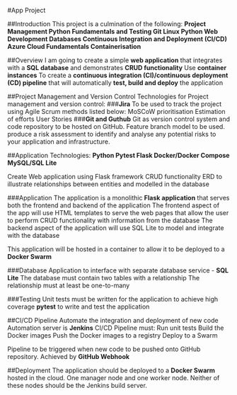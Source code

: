 #App Project

##Introduction
This project is a culmination of the following:
  **Project Management
  Python Fundamentals and Testing
  Git
  Linux
  Python Web Development
  Databases
  Continuous Integration and Deployment (CI/CD)
  Azure Cloud Fundamentals
  Containerisation**

##Overview 
I am going to create a simple **web application** that integrates with a **SQL database** and demonstrates **CRUD functionality** 
Use **container instances**
To create a **continuous integration (CI)/continuous deployment (CD) pipeline** that will automatically **test, build and deploy** the application

##Project Management and Version Control
Technologies for Project management and version control:
  ###**Jira**
  To be used to track the project using Agile Scrum methods listed below:
    MoSCoW prioritisation
    Estimation of efforts
    User Stories
  ###**Git and Guthub**
  Git as version control system and code repository to be hosted on GitHub. Feature branch model to be used.
  produce a risk assessment to identify and analyse any potential risks to your application and infrastructure.

##Application
Technologies:
  **Python
  Pytest
  Flask
  Docker/Docker Compose
  MySQL/SQL Lite**

Create Web application using Flask framework
CRUD functionality 
ERD to illustrate relationships between entities and modelled in the database

###Application
The application is a monolithic **Flask application** that serves both the frontend and backend of the application
The frontend aspect of the app will use HTML templates to serve the web pages that allow the user to perform CRUD functionality with information from the database
The backend aspect of the application will use SQL Lite to model and integrate with the database

This application will be hosted in a container to allow it to be deployed to a **Docker Swarm**

###Database
Application to interface with separate database service - **SQL Lite**
The database must contain two tables with a relationship
The relationship must at least be one-to-many 

###Testing 
Unit tests must be written for the application to achieve high coverage
**pytest** to write and test the application

##CI/CD Pipeline
Automate the integration and deployment of new code
Automation server is **Jenkins**
CI/CD Pipeline must: 
  Run unit tests
  Build the Docker images
  Push the Docker images to a registry
  Deploy to a Swarm

Pipeline to be triggered when new code to be pushed onto GitHub repository. Achieved by **GitHub Webhook**

##Deployment
The application should be deployed to a **Docker Swarm** hosted in the cloud.
One manager node and one worker node. Neither of these nodes should be the Jenkins build server.



